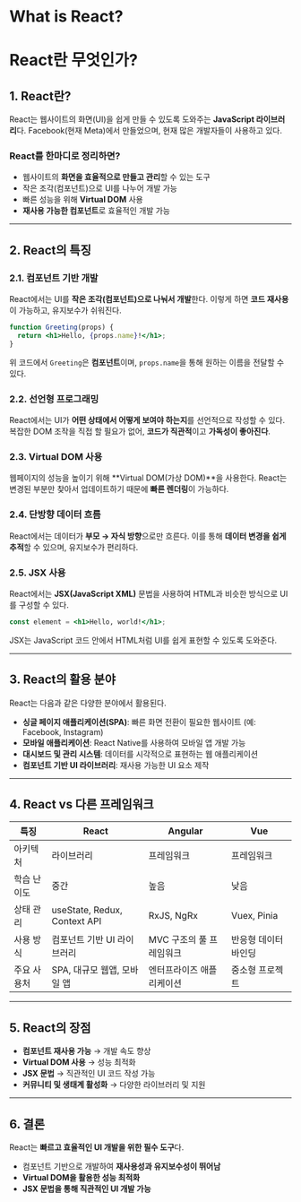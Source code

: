 # What is React?

# **React란 무엇인가?**

## 1. React란?

React는 웹사이트의 화면(UI)을 쉽게 만들 수 있도록 도와주는 **JavaScript 라이브러리**다. Facebook(현재 Meta)에서 만들었으며, 현재 많은 개발자들이 사용하고 있다.

### **React를 한마디로 정리하면?**

- 웹사이트의 **화면을 효율적으로 만들고 관리**할 수 있는 도구
- 작은 조각(컴포넌트)으로 UI를 나누어 개발 가능
- 빠른 성능을 위해 **Virtual DOM** 사용
- **재사용 가능한 컴포넌트**로 효율적인 개발 가능

---

## **2. React의 특징**

### **2.1. 컴포넌트 기반 개발**

React에서는 UI를 **작은 조각(컴포넌트)으로 나눠서 개발**한다. 이렇게 하면 **코드 재사용**이 가능하고, 유지보수가 쉬워진다.

```jsx
function Greeting(props) {
  return <h1>Hello, {props.name}!</h1>;
}
```

위 코드에서 `Greeting`은 **컴포넌트**이며, `props.name`을 통해 원하는 이름을 전달할 수 있다.

### **2.2. 선언형 프로그래밍**

React에서는 UI가 **어떤 상태에서 어떻게 보여야 하는지**를 선언적으로 작성할 수 있다. 복잡한 DOM 조작을 직접 할 필요가 없어, **코드가 직관적**이고 **가독성이 좋아진다**.

### **2.3. Virtual DOM 사용**

웹페이지의 성능을 높이기 위해 **Virtual DOM(가상 DOM)**을 사용한다. React는 변경된 부분만 찾아서 업데이트하기 때문에 **빠른 렌더링**이 가능하다.

### **2.4. 단방향 데이터 흐름**

React에서는 데이터가 **부모 → 자식 방향**으로만 흐른다. 이를 통해 **데이터 변경을 쉽게 추적**할 수 있으며, 유지보수가 편리하다.

### **2.5. JSX 사용**

React에서는 **JSX(JavaScript XML)** 문법을 사용하여 HTML과 비슷한 방식으로 UI를 구성할 수 있다.

```jsx
const element = <h1>Hello, world!</h1>;
```

JSX는 JavaScript 코드 안에서 HTML처럼 UI를 쉽게 표현할 수 있도록 도와준다.

---

## **3. React의 활용 분야**

React는 다음과 같은 다양한 분야에서 활용된다.

- **싱글 페이지 애플리케이션(SPA)**: 빠른 화면 전환이 필요한 웹사이트 (예: Facebook, Instagram)
- **모바일 애플리케이션**: React Native를 사용하여 모바일 앱 개발 가능
- **대시보드 및 관리 시스템**: 데이터를 시각적으로 표현하는 웹 애플리케이션
- **컴포넌트 기반 UI 라이브러리**: 재사용 가능한 UI 요소 제작

---

## **4. React vs 다른 프레임워크**

| **특징** | **React** | **Angular** | **Vue** |
| --- | --- | --- | --- |
| 아키텍처 | 라이브러리 | 프레임워크 | 프레임워크 |
| 학습 난이도 | 중간 | 높음 | 낮음 |
| 상태 관리 | useState, Redux, Context API | RxJS, NgRx | Vuex, Pinia |
| 사용 방식 | 컴포넌트 기반 UI 라이브러리 | MVC 구조의 풀 프레임워크 | 반응형 데이터 바인딩 |
| 주요 사용처 | SPA, 대규모 웹앱, 모바일 앱 | 엔터프라이즈 애플리케이션 | 중소형 프로젝트 |

---

## **5. React의 장점**

- **컴포넌트 재사용 가능** → 개발 속도 향상
- **Virtual DOM 사용** → 성능 최적화
- **JSX 문법** → 직관적인 UI 코드 작성 가능
- **커뮤니티 및 생태계 활성화** → 다양한 라이브러리 및 지원

---

## 6. 결론

React는 **빠르고 효율적인 UI 개발을 위한 필수 도구**다.

- 컴포넌트 기반으로 개발하여 **재사용성과 유지보수성이 뛰어남**
- **Virtual DOM을 활용한 성능 최적화**
- **JSX 문법을 통해 직관적인 UI 개발 가능**